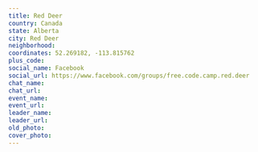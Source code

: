 ```yaml
---
title: Red Deer
country: Canada
state: Alberta
city: Red Deer
neighborhood: 
coordinates: 52.269182, -113.815762
plus_code:
social_name: Facebook
social_url: https://www.facebook.com/groups/free.code.camp.red.deer
chat_name:
chat_url:
event_name:
event_url:
leader_name:
leader_url:
old_photo: 
cover_photo:
---
```

